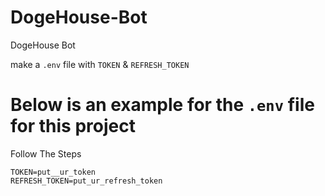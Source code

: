 
# DogeHouse-Bot
DogeHouse Bot


make a `.env` file with `TOKEN` & `REFRESH_TOKEN`


# Below is an example for the `.env` file for this project

Follow The Steps

```
TOKEN=put__ur_token
REFRESH_TOKEN=put_ur_refresh_token
```
